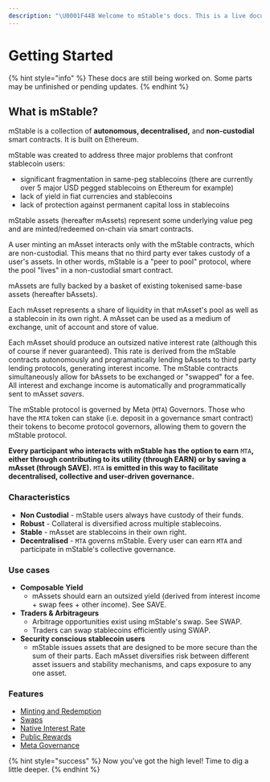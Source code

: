 ```yaml
---
description: "\U0001F44B Welcome to mStable's docs. This is a live document that will be updated as mStable evolves. Currently, we aim to provide a high level overview of the protocol and its existing components."
---
```


# Getting Started

{% hint style="info" %}
These docs are still being worked on. Some parts may be unfinished or pending updates.
{% endhint %}

## What is mStable?

mStable is a collection of **autonomous, decentralised,** and **non-custodial** smart contracts. It is built on Ethereum.

mStable was created to address three major problems that confront stablecoin users:

* significant fragmentation in same-peg stablecoins \(there are currently over 5 major USD pegged stablecoins on Ethereum for example\)
* lack of yield in fiat currencies and stablecoins
* lack of protection against permanent capital loss in stablecoins

mStable assets \(hereafter mAssets\) represent some underlying value peg and are minted/redeemed on-chain via smart contracts.

A user minting an mAsset interacts only with the mStable contracts, which are non-custodial. This means that no third party ever takes custody of a user's assets. In other words, mStable is a "peer to pool" protocol, where the pool "lives" in a non-custodial smart contract.

mAssets are fully backed by a basket of existing tokenised same-base assets \(hereafter bAssets\).

Each mAsset represents a share of liquidity in that mAsset's pool as well as a stablecoin in its own right. A mAsset can be used as a medium of exchange, unit of account and store of value.

Each mAsset should produce an outsized native interest rate \(although this of course if never guaranteed\). This rate is derived from the mStable contracts autonomously and programatically lending bAssets to third party lending protocols, generating interest income. The mStable contracts simultaneously allow for bAssets to be exchanged or "swapped" for a fee. All interest and exchange income is automatically and programmatically sent to mAsset _savers_.

The mStable protocol is governed by Meta \(`MTA`\) Governors. Those who have the `MTA` token can stake \(i.e. deposit in a governance smart contract\) their tokens to become protocol governors, allowing them to govern the mStable protocol.

**Every participant who interacts with mStable has the option to earn** `MTA`**, either through contributing to its utility \(through EARN\) or by saving a mAsset \(through SAVE\).** `MTA` **is emitted in this way to facilitate decentralised, collective and user-driven governance.**

### **Characteristics**

* **Non Custodial** - mStable users always have custody of their funds.
* **Robust** - Collateral is diversified across multiple stablecoins.
* **Stable** - mAsset are stablecoins in their own right.
* **Decentralised** - `MTA` governs mStable. Every user can earn `MTA` and participate in mStable's collective governance.

### Use cases

* **Composable** **Yield**
  * mAssets should earn an outsized yield \(derived from interest income + swap fees + other income\). See SAVE.
* **Traders & Arbitrageurs**
  * Arbitrage opportunities exist using mStable's swap. See SWAP.
  * Traders can swap stablecoins efficiently using SWAP.
* **Security conscious stablecoin users**
  * mStable issues assets that are designed to be more secure than the sum of their parts. Each mAsset diversifies risk between different asset issuers and stability mechanisms, and caps exposure to any one asset.

### Features

* [Minting and Redemption](mstable-assets/massets/minting-and-redemption/#redemption)
* [Swaps](mstable-assets/massets/swapping.md)
* [Native Interest Rate](mstable-assets/massets/native-interest-rate.md)
* [Public Rewards]()
* [Meta Governance](mstable-assets/functions/governance.md) 

{% hint style="success" %}
Now you've got the high level! Time to dig a little deeper.
{% endhint %}

